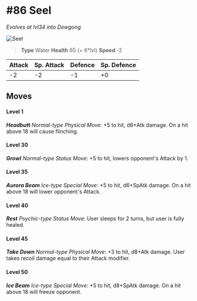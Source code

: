 # #86 Seel
*Evolves at lvl34 into Dewgong*

![Seel](https://img.pokemondb.net/sprites/home/normal/1x/seel.png)

> **Type** Water
> **Health** 65 (+ 6\*lvl)
> **Speed** -2

| Attack | Sp. Attack | Defence | Sp. Defence |
| ------ | ---------- | ------- | ----------- |
| -2 | -2 | -1 | +0 |

## Moves
#### Level 1

***Headbutt** Normal-type Physical Move*: +5 to hit, d6+Atk damage. On a hit above 18 will cause flinching.
#### Level 30

***Growl** Normal-type Status Move*: +5 to hit, lowers opponent's Attack by 1.
#### Level 35

***Aurora Beam** Ice-type Special Move*: +5 to hit, d6+SpAtk damage. On a hit above 18 will lower opponent's Attack.
#### Level 40

***Rest** Psychic-type Status Move*: User sleeps for 2 turns, but user is fully healed.
#### Level 45

***Take Down** Normal-type Physical Move*: +3 to hit, d8+Atk damage. User takes recoil damage equal to their Attack modifier.
#### Level 50

***Ice Beam** Ice-type Special Move*: +5 to hit, d8+SpAtk damage. On a hit above 18 will freeze opponent.

